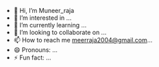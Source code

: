 - 👋 Hi, I’m Muneer_raja
- 👀 I’m interested in ...
- 🌱 I’m currently learning ...
- 💞️ I’m looking to collaborate on ...
- 📫 How to reach me  meerraja2004@gmail.com...
- 😄 Pronouns: ...
- ⚡ Fun fact: ...

<!---
Muneerraja2004/Muneerraja2004 is a ✨ special ✨ repository because its `README.md` (this file) appears on your GitHub profile.
You can click the Preview link to take a look at your changes.
--->

